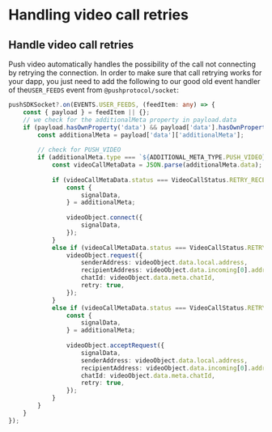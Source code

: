 # Handling video call retries

## Handle video call retries

Push video automatically handles the possibility of the call not connecting by retrying the connection. In order to make sure that call retrying works for your dapp, you just need to add the following to our good old event handler of the`USER_FEEDS` event from `@pushprotocol/socket`:

```typescript
pushSDKSocket?.on(EVENTS.USER_FEEDS, (feedItem: any) => {
    const { payload } = feedItem || {};
    // we check for the additionalMeta property in payload.data
    if (payload.hasOwnProperty('data') && payload['data'].hasOwnProperty('additionalMeta')) {
        const additionalMeta = payload['data']['additionalMeta'];
        
        // check for PUSH_VIDEO
        if (additionalMeta.type === `${ADDITIONAL_META_TYPE.PUSH_VIDEO}+1`){
            const videoCallMetaData = JSON.parse(additionalMeta.data);
            
            if (videoCallMetaData.status === VideoCallStatus.RETRY_RECEIVED) {
                const {
                    signalData,
                } = additionalMeta;
                
                videoObject.connect({
                    signalData,
                });
            }
            else if (videoCallMetaData.status === VideoCallStatus.RETRY_INITIALIZED && videoObject.isInitiator()) {
                videoObject.request({
                    senderAddress: videoObject.data.local.address,
                    recipientAddress: videoObject.data.incoming[0].address,
                    chatId: videoObject.data.meta.chatId,
                    retry: true,
                });
            }
            else if (videoCallMetaData.status === VideoCallStatus.RETRY_INITIALIZED && !videoObject.isInitiator()) {
                const {
                    signalData,
                } = additionalMeta;
                
                videoObject.acceptRequest({
                    signalData,
                    senderAddress: videoObject.data.local.address,
                    recipientAddress: videoObject.data.incoming[0].address,
                    chatId: videoObject.data.meta.chatId,
                    retry: true,
                });
            }
        }
    }
});
```
